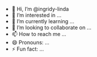 - 👋 Hi, I’m @ingridy-linda
- 👀 I’m interested in ...
- 🌱 I’m currently learning ...
- 💞️ I’m looking to collaborate on ...
- 📫 How to reach me ...
- 😄 Pronouns: ...
- ⚡ Fun fact: ...

<!---
ingridy-linda/ingridy-linda is a ✨ special ✨ repository because its `README.md` (this file) appears on your GitHub profile.
You can click the Preview link to take a look at your changes.
--->
